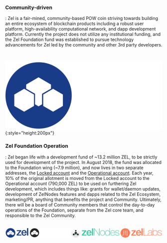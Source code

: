 ### Community-driven

:  Zel is a fair-mined, community-based POW coin striving towards building an entire ecosystem of blockchain products including a robust user platform,
high-availability computational network, and dapp development platform. Currently the project does not utilize any institutional
funding, and the Zel Foundation fund was established to pursue technology advancements for Zel led by the community and other 3rd party developers.

<br>

![logotext](../img/Logos/Zel-Txt-White.png){:style="height:200px"}

### Zel Foundation Operation

:  Zel began life with a development fund of ~13.2 million ZEL, to be strictly used for development of the project. 
In August 2018, the fund was allocated to the Foundation wing (~7.9 million), and now lives in two separate addresses, the 
[Locked account](https://explorer.zel.cash/address/t3c51GjrkUg7pUiS8bzNdTnW2hD25egWUih) and the [Operational account](https://explorer.zel.cash/address/t1XWTigDqS5Dy9McwQc752ShtZV1ffTMJB3). 
Each year, 10% of the original allotment is moved from the Locked account to the Operational account (790,000 ZEL) to be used on furthering 
Zel development, which includes things like: grants for wallet/daemon updates, development of ZelNodes features and dapps related to the 
Zel Ecosystem, marketing/PR, anything that benefits the project and Community. Ultimately, there will be a board of Community members that 
control the day-to-day operations of the Foundation, separate from the Zel core team, and responsible to the Zel Community.
<br><br>

![zelbanner](../img/Banners/ZelComposite_BlackBG.png)
